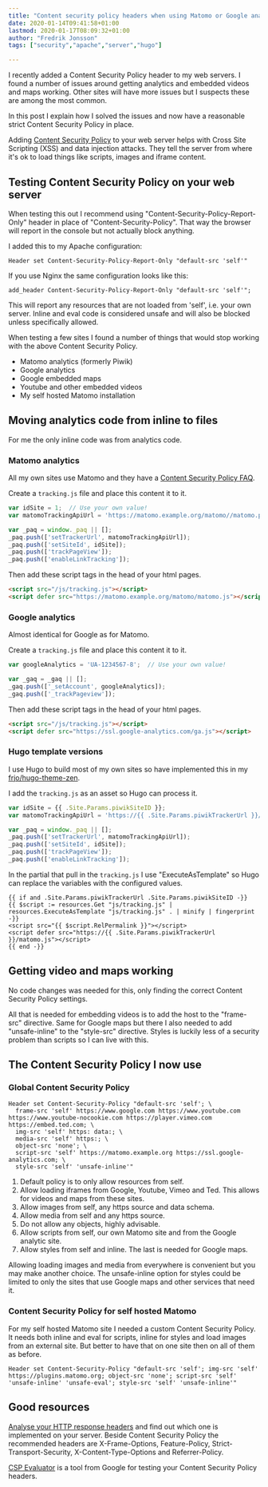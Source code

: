 ```yaml
---
title: "Content security policy headers when using Matomo or Google analytics"
date: 2020-01-14T09:41:58+01:00
lastmod: 2020-01-17T08:09:32+01:00
author: "Fredrik Jonsson"
tags: ["security","apache","server","hugo"]

---
```


I recently added a Content Security Policy header to my web servers. I found a number of issues around getting analytics and embedded videos and maps working. Other sites will have more issues but I suspects these are among the most common.

In this post I explain how I solved the issues and now have a reasonable strict Content Security Policy in place.

Adding [Content Security Policy](https://developer.mozilla.org/en-US/docs/Web/HTTP/Headers/Content-Security-Policy) to your web server helps with Cross Site Scripting (XSS) and data injection attacks. They tell the server from where it's ok to load things like scripts, images and iframe content.


## Testing Content Security Policy on your web server

When testing this out I recommend using "Content-Security-Policy-Report-Only" header in place of "Content-Security-Policy". That way the browser will report in the console but not actually block anything.

I added this to my Apache configuration:

~~~~ shell
Header set Content-Security-Policy-Report-Only "default-src 'self'"
~~~~

If you use Nginx the same configuration looks like this:

~~~~ shell
add_header Content-Security-Policy-Report-Only "default-src 'self'";
~~~~

This will report any resources that are not loaded from 'self', i.e. your own server. Inline and eval code is considered unsafe and will also be blocked unless specifically allowed.

When testing a few sites I found a number of things that would stop working with the above Content Security Policy.

* Matomo analytics (formerly Piwik)
* Google analytics
* Google embedded maps
* Youtube and other embedded videos
* My self hosted Matomo installation


## Moving analytics code from inline to files

For me the only inline code was from analytics code.

### Matomo analytics

All my own sites use Matomo and they have a [Content Security Policy FAQ](https://matomo.org/faq/general/faq_20904/).

Create a `tracking.js` file and place this content it to it. 

~~~~ js
var idSite = 1;  // Use your own value!
var matomoTrackingApiUrl = 'https://matomo.example.org/matomo//matomo.php';  // Use your own value!

var _paq = window._paq || [];
_paq.push(['setTrackerUrl', matomoTrackingApiUrl]);
_paq.push(['setSiteId', idSite]);
_paq.push(['trackPageView']);
_paq.push(['enableLinkTracking']);
~~~~

Then add these script tags in the head of your html pages.

~~~~ html
<script src="/js/tracking.js"></script>
<script defer src="https://matomo.example.org/matomo/matomo.js"></script>
~~~~

### Google analytics

Almost identical for Google as for Matomo.

Create a `tracking.js` file and place this content it to it. 

~~~~ js
var googleAnalytics = 'UA-1234567-8';  // Use your own value!

var _gaq = _gaq || [];
_gaq.push(['_setAccount', googleAnalytics]);
_gaq.push(['_trackPageview']);
~~~~

Then add these script tags in the head of your html pages.

~~~~ html
<script src="/js/tracking.js"></script>
<script defer src="https://ssl.google-analytics.com/ga.js"></script>
~~~~


### Hugo template versions

I use Hugo to build most of my own sites so have implemented this in my [frjo/hugo-theme-zen](https://github.com/frjo/hugo-theme-zen).

I add the `tracking.js` as an asset so Hugo can process it.

~~~~ js
var idSite = {{ .Site.Params.piwikSiteID }};
var matomoTrackingApiUrl = 'https://{{ .Site.Params.piwikTrackerUrl }}/matomo.php';

var _paq = window._paq || [];
_paq.push(['setTrackerUrl', matomoTrackingApiUrl]);
_paq.push(['setSiteId', idSite]);
_paq.push(['trackPageView']);
_paq.push(['enableLinkTracking']);
~~~~

In the partial that pull in the `tracking.js` I use "ExecuteAsTemplate" so Hugo can replace the variables with the configured values.

~~~~ go-html-template
{{ if and .Site.Params.piwikTrackerUrl .Site.Params.piwikSiteID -}}
{{ $script := resources.Get "js/tracking.js" | resources.ExecuteAsTemplate "js/tracking.js" . | minify | fingerprint -}}
<script src="{{ $script.RelPermalink }}"></script>
<script defer src="https://{{ .Site.Params.piwikTrackerUrl }}/matomo.js"></script>
{{ end -}}
~~~~

## Getting video and maps working

No code changes was needed for this, only finding the correct Content Security Policy settings.

All that is needed for embedding videos is to add the host to the "frame-src" directive. Same for Google maps but there I also needed to add "unsafe-inline" to the "style-src" directive. Styles is luckily less of a security problem than scripts so I can live with this.

## The Content Security Policy I now use

### Global Content Security Policy

~~~~ shell
Header set Content-Security-Policy "default-src 'self'; \
  frame-src 'self' https://www.google.com https://www.youtube.com https://www.youtube-nocookie.com https://player.vimeo.com https://embed.ted.com; \
  img-src 'self' https: data:; \
  media-src 'self' https:; \
  object-src 'none'; \
  script-src 'self' https://matomo.example.org https://ssl.google-analytics.com; \
  style-src 'self' 'unsafe-inline'"
~~~~

1. Default policy is to only allow resources from self.
2. Allow loading iframes from Google, Youtube, Vimeo and Ted. This allows for videos and maps from these sites.
3. Allow images from self, any https source and data schema.
4. Allow media from self and any https source.
5. Do not allow any objects, highly advisable.
6. Allow scripts from self, our own Matomo site and from the Google analytic site.
7. Allow styles from self and inline. The last is needed for Google maps.

Allowing loading images and media from everywhere is convenient but you may make another choice. The unsafe-inline option for styles could be limited to only the sites that use Google maps and other services that need it.


### Content Security Policy for self hosted Matomo

For my self hosted Matomo site I needed a custom Content Security Policy. It needs both inline and eval for scripts, inline for styles and load images from an external site. But better to have that on one site then on all of them as before.

~~~~ shell
Header set Content-Security-Policy "default-src 'self'; img-src 'self' https://plugins.matomo.org; object-src 'none'; script-src 'self' 'unsafe-inline' 'unsafe-eval'; style-src 'self' 'unsafe-inline'"
~~~~



## Good resources

[Analyse your HTTP response headers](https://securityheaders.com/) and find out which one is implemented on your server. Beside Content Security Policy the recommended headers are  X-Frame-Options, Feature-Policy, Strict-Transport-Security,  X-Content-Type-Options and Referrer-Policy.

[CSP Evaluator](https://csp-evaluator.withgoogle.com/) is a tool from Google for testing your Content Security Policy headers.

